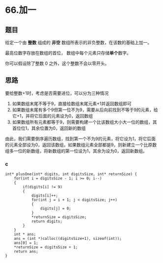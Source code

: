 # 66.加一

## 题目

给定一个由 **整数** 组成的 **非空** 数组所表示的非负整数，在该数的基础上加一。

最高位数字存放在数组的首位， 数组中每个元素只存储**单个**数字。

你可以假设除了整数 0 之外，这个整数不会以零开头。

## 思路

要给整数+1时，考虑是否需要进位，可以分为三种情况

1. 如果数组末尾不等于9，直接给数组末尾元素+1并返回数组即可
2. 如果数组末尾有多个9但第一位不为9，需要从后向前找到不等于9的元素，给它+1，并将它后面的元素设为0，返回数组
3. 如果数组所有元素都等于9，则需要构建一个比该数组大小大一位的数组，其首位位1，其余位置为0，返回新的数组

由此，我们需要倒序遍历数组，找到第一个不为9的元素，将它设为1，将它后面的元素全部设为0，返回该数组，如果数组元素全部都是9，则新建立一个比原数组多一位的新数组，将新数组的第一位设为1，其余为设为0，返回新数组。

### c

```
int* plusOne(int* digits, int digitsSize, int* returnSize) {
    for(int i = digitsSize - 1; i >= 0; i--)
    {
        if(digits[i] != 9)
        {
            digits[i]++;
            for(int j = i + 1; j < digitsSize; j++)
            {
                digits[j] = 0;
            }
            *returnSize = digitsSize;
            return digits;
        }
    }
    int * ans;
    ans = (int *)calloc((digitsSize+1), sizeof(int));
    ans[0] = 1;
    *returnSize = digitsSize + 1;
    return ans;
}
```

